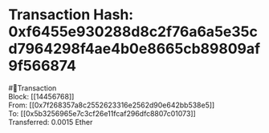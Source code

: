 
Transaction Hash: 0xf6455e930288d8c2f76a6a5e35cd7964298f4ae4b0e8665cb89809af9f566874
====================================================================================
  
#💸Transaction  
Block: [[14456768]]  
From: [[0x7f268357a8c2552623316e2562d90e642bb538e5]]  
To: [[0x5b3256965e7c3cf26e11fcaf296dfc8807c01073]]  
Transferred: 0.0015 Ether